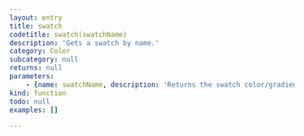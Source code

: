 ```yaml
---
layout: entry
title: swatch
codetitle: swatch(swatchName)
description: 'Gets a swatch by name.'
category: Color
subcategory: null
returns: null
parameters:
    - {name: swatchName, description: 'Returns the swatch color/gradient for a given name by string.', optional: false, type: [String]}
kind: function
todo: null
examples: []

---
```

